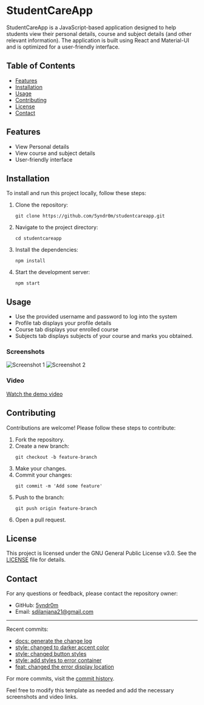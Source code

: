 # StudentCareApp

StudentCareApp is a JavaScript-based application designed to help students view their personal details, course and subject details (and other relevant information). The application is built using React and Material-UI and is optimized for a user-friendly interface.

## Table of Contents

- [Features](#features)
- [Installation](#installation)
- [Usage](#usage)
- [Contributing](#contributing)
- [License](#license)
- [Contact](#contact)

## Features

- View Personal details
- View course and subject details
- User-friendly interface

## Installation

To install and run this project locally, follow these steps:

1. Clone the repository:
   ```shell
   git clone https://github.com/5yndr0m/studentcareapp.git
   ```

2. Navigate to the project directory:
   ```shell
   cd studentcareapp
   ```

3. Install the dependencies:
   ```shell
   npm install
   ```

4. Start the development server:
   ```shell
   npm start
   ```

## Usage

- Use the provided username and password to log into the system
- Profile tab displays your profile details
- Course tab displays your enrolled course
- Subjects tab displays subjects of your course and marks you obtained.

### Screenshots

![Screenshot 1](path/to/screenshot1.png)
![Screenshot 2](path/to/screenshot2.png)

### Video


[Watch the demo video](path/to/video.mp4)

## Contributing

Contributions are welcome! Please follow these steps to contribute:

1. Fork the repository.
2. Create a new branch:
   ```shell
   git checkout -b feature-branch
   ```
3. Make your changes.
4. Commit your changes:
   ```shell
   git commit -m 'Add some feature'
   ```
5. Push to the branch:
   ```shell
   git push origin feature-branch
   ```
6. Open a pull request.

## License

This project is licensed under the GNU General Public License v3.0. See the [LICENSE](LICENSE) file for details.

## Contact

For any questions or feedback, please contact the repository owner:

- GitHub: [5yndr0m](https://github.com/5yndr0m)
- Email: sdilanjana21@gmail.com

---

Recent commits:
- [docs: generate the change log](https://github.com/5yndr0m/studentcareapp/commit/5c7d95d9bb88a16d73187aa49aed566a754c3c4f)
- [style: changed to darker accent color](https://github.com/5yndr0m/studentcareapp/commit/024b282b23877e59786845d93bf30c0b83c29ad2)
- [style: changed button styles](https://github.com/5yndr0m/studentcareapp/commit/755a064a43b2105736cd21303683f624cc84156c)
- [style: add styles to error container](https://github.com/5yndr0m/studentcareapp/commit/edcc6860352f88afbe35f44869239ee4f8964da0)
- [feat: changed the error display location](https://github.com/5yndr0m/studentcareapp/commit/82b82cf5e815de2d364c639b429246e5800601ae)

For more commits, visit the [commit history](https://github.com/5yndr0m/studentcareapp/commits/main).

Feel free to modify this template as needed and add the necessary screenshots and video links.